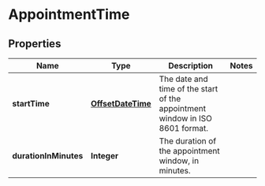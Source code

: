# AppointmentTime

## Properties
Name | Type | Description | Notes
------------ | ------------- | ------------- | -------------
**startTime** | [**OffsetDateTime**](OffsetDateTime.md) | The date and time of the start of the appointment window in ISO 8601 format. | 
**durationInMinutes** | **Integer** | The duration of the appointment window, in minutes. | 
